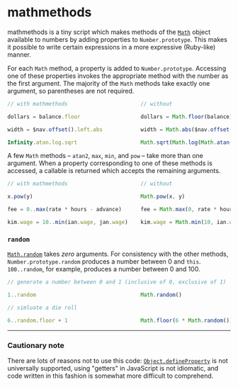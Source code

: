 # mathmethods

mathmethods is a tiny script which makes methods of the [`Math`][1] object
available to numbers by adding properties to `Number.prototype`. This makes it
possible to write certain expressions in a more expressive (Ruby-like) manner.

For each `Math` method, a property is added to `Number.prototype`. Accessing
one of these properties invokes the appropriate method with the number as the
first argument. The majority of the `Math` methods take exactly one argument,
so parentheses are not required.

```javascript
// with mathmethods                       // without

dollars = balance.floor                   dollars = Math.floor(balance)

width = $nav.offset().left.abs            width = Math.abs($nav.offset().left)

Infinity.atan.log.sqrt                    Math.sqrt(Math.log(Math.atan(Infinity)))
```

A few `Math` methods – `atan2`, `max`, `min`, and `pow` – take more than one
argument. When a property corresponding to one of these methods is accessed,
a callable is returned which accepts the remaining arguments.

```javascript
// with mathmethods                       // without

x.pow(y)                                  Math.pow(x, y)

fee = 0..max(rate * hours - advance)      fee = Math.max(0, rate * hours - advance)

kim.wage = 10..min(ian.wage, jan.wage)    kim.wage = Math.min(10, ian.wage, jan.wage)
```

### `random`

[`Math.random`][2] takes *zero* arguments. For consistency with the other
methods, `Number.prototype.random` produces a number between 0 and `this`.
`100..random`, for example, produces a number between 0 and 100.

```javascript
// generate a number between 0 and 1 (inclusive of 0, exclusive of 1)

1..random                                 Math.random()

// simluate a die roll

6..random.floor + 1                       Math.floor(6 * Math.random()) + 1
```

- - - - - - - - - - - - - - - - - - - - - - - - - - - - - - - - - - - - - - -

### Cautionary note

There are lots of reasons not to use this code: [`Object.defineProperty`][3]
is not universally supported, using "getters" in JavaScript is not idiomatic,
and code written in this fashion is somewhat more difficult to comprehend.


[1]: https://developer.mozilla.org/en/JavaScript/Reference/Global_Objects/Math
[2]: https://developer.mozilla.org/en/JavaScript/Reference/Global_Objects/Math/random
[3]: https://developer.mozilla.org/en/JavaScript/Reference/Global_Objects/Object/defineProperty

